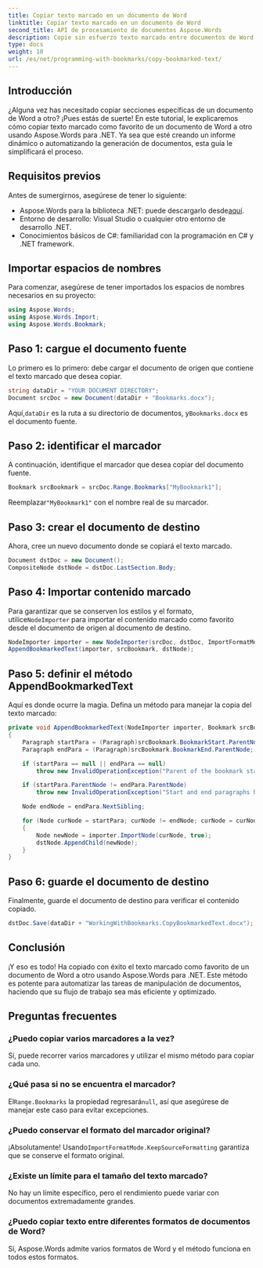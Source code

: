 ```yaml
---
title: Copiar texto marcado en un documento de Word
linktitle: Copiar texto marcado en un documento de Word
second_title: API de procesamiento de documentos Aspose.Words
description: Copie sin esfuerzo texto marcado entre documentos de Word usando Aspose.Words para .NET. Aprenda cómo con esta guía paso a paso.
type: docs
weight: 10
url: /es/net/programming-with-bookmarks/copy-bookmarked-text/
---
```

## Introducción

¿Alguna vez has necesitado copiar secciones específicas de un documento de Word a otro? ¡Pues estás de suerte! En este tutorial, le explicaremos cómo copiar texto marcado como favorito de un documento de Word a otro usando Aspose.Words para .NET. Ya sea que esté creando un informe dinámico o automatizando la generación de documentos, esta guía le simplificará el proceso.

## Requisitos previos

Antes de sumergirnos, asegúrese de tener lo siguiente:

-  Aspose.Words para la biblioteca .NET: puede descargarlo desde[aquí](https://releases.aspose.com/words/net/).
- Entorno de desarrollo: Visual Studio o cualquier otro entorno de desarrollo .NET.
- Conocimientos básicos de C#: familiaridad con la programación en C# y .NET framework.

## Importar espacios de nombres

Para comenzar, asegúrese de tener importados los espacios de nombres necesarios en su proyecto:

```csharp
using Aspose.Words;
using Aspose.Words.Import;
using Aspose.Words.Bookmark;
```

## Paso 1: cargue el documento fuente

Lo primero es lo primero: debe cargar el documento de origen que contiene el texto marcado que desea copiar.

```csharp
string dataDir = "YOUR DOCUMENT DIRECTORY";
Document srcDoc = new Document(dataDir + "Bookmarks.docx");
```

 Aquí,`dataDir` es la ruta a su directorio de documentos, y`Bookmarks.docx` es el documento fuente.

## Paso 2: identificar el marcador

A continuación, identifique el marcador que desea copiar del documento fuente.

```csharp
Bookmark srcBookmark = srcDoc.Range.Bookmarks["MyBookmark1"];
```

 Reemplazar`"MyBookmark1"` con el nombre real de su marcador.

## Paso 3: crear el documento de destino

Ahora, cree un nuevo documento donde se copiará el texto marcado.

```csharp
Document dstDoc = new Document();
CompositeNode dstNode = dstDoc.LastSection.Body;
```

## Paso 4: Importar contenido marcado

 Para garantizar que se conserven los estilos y el formato, utilice`NodeImporter` para importar el contenido marcado como favorito desde el documento de origen al documento de destino.

```csharp
NodeImporter importer = new NodeImporter(srcDoc, dstDoc, ImportFormatMode.KeepSourceFormatting);
AppendBookmarkedText(importer, srcBookmark, dstNode);
```

## Paso 5: definir el método AppendBookmarkedText

Aquí es donde ocurre la magia. Defina un método para manejar la copia del texto marcado:

```csharp
private void AppendBookmarkedText(NodeImporter importer, Bookmark srcBookmark, CompositeNode dstNode)
{
    Paragraph startPara = (Paragraph)srcBookmark.BookmarkStart.ParentNode;
    Paragraph endPara = (Paragraph)srcBookmark.BookmarkEnd.ParentNode;

    if (startPara == null || endPara == null)
        throw new InvalidOperationException("Parent of the bookmark start or end is not a paragraph, cannot handle this scenario yet.");

    if (startPara.ParentNode != endPara.ParentNode)
        throw new InvalidOperationException("Start and end paragraphs have different parents, cannot handle this scenario yet.");

    Node endNode = endPara.NextSibling;

    for (Node curNode = startPara; curNode != endNode; curNode = curNode.NextSibling)
    {
        Node newNode = importer.ImportNode(curNode, true);
        dstNode.AppendChild(newNode);
    }
}
```

## Paso 6: guarde el documento de destino

Finalmente, guarde el documento de destino para verificar el contenido copiado.

```csharp
dstDoc.Save(dataDir + "WorkingWithBookmarks.CopyBookmarkedText.docx");
```

## Conclusión

¡Y eso es todo! Ha copiado con éxito el texto marcado como favorito de un documento de Word a otro usando Aspose.Words para .NET. Este método es potente para automatizar las tareas de manipulación de documentos, haciendo que su flujo de trabajo sea más eficiente y optimizado.

## Preguntas frecuentes

### ¿Puedo copiar varios marcadores a la vez?
Sí, puede recorrer varios marcadores y utilizar el mismo método para copiar cada uno.

### ¿Qué pasa si no se encuentra el marcador?
 El`Range.Bookmarks` la propiedad regresará`null`, así que asegúrese de manejar este caso para evitar excepciones.

### ¿Puedo conservar el formato del marcador original?
 ¡Absolutamente! Usando`ImportFormatMode.KeepSourceFormatting` garantiza que se conserve el formato original.

### ¿Existe un límite para el tamaño del texto marcado?
No hay un límite específico, pero el rendimiento puede variar con documentos extremadamente grandes.

### ¿Puedo copiar texto entre diferentes formatos de documentos de Word?
Sí, Aspose.Words admite varios formatos de Word y el método funciona en todos estos formatos.
